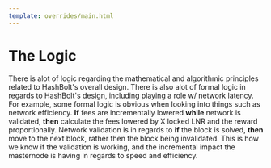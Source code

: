 ```yaml
---
template: overrides/main.html
---
```


# The Logic

There is alot of logic regarding the mathematical and algorithmic principles related to HashBolt's overall design. There is also alot of formal logic in regards to HashBolt's design, including playing a role w/ network latency. For example, some formal logic is obvious when looking into things such as network efficiency. **If** fees are incrementally lowered **while** network is validated, **then** calculate the fees lowered by X locked LNR and the reward proportionally. Network validation is in regards to **if** the block is solved, **then** move to the next block, rather then the block being invalidated. This is how we know if the validation is working, and the incremental impact the masternode is having in regards to speed and efficiency.
